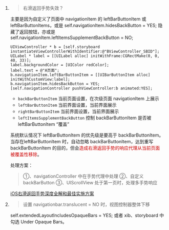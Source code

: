 1. > 右滑返回手势失效？

	主要是因为自定义了页面中 navigationItem 的 leftBarButtonItem 或leftBarButtonItems，或是 self.navigationItem.hidesBackButton = YES; 隐藏了返回按钮，亦或是 self.navigationItem.leftItemsSupplementBackButton = NO;
	
	```oc
	UIViewController * b = [self.storyboard instantiateViewControllerWithIdentifier:@"BViewController_SBID"];
    UILabel * label = [[UILabel alloc] initWithFrame:CGRectMake(0, 0, 40, 33)];
    label.backgroundColor = [UIColor redColor];
    label.text = @"A页面";
    b.navigationItem.leftBarButtonItem = [[UIBarButtonItem alloc] initWithCustomView:label];
    b.navigationItem.hidesBackButton = YES;
    [self.navigationController pushViewController:b animated:YES];
	```
	
	* ``backBarButtonItem``   当前页面设置，在次级页面 navigationItem 上展示
	* ``leftBarButtonItem``   当前界面设置，当前界面展示
	* ``rightBarButtonItem``  当前界面设置，当前界面展示
	* ``leftItemsSupplementBackButton``  控制 backBarButtonItem 是否被 leftBarButtonItem “覆盖”

	系统默认情况下 leftBarButtonItem 的优先级是要高于 backBarButtonItem。当存在leftBarButtonItem 时，自动忽略 backBarButtonItem，达到重写 backBarButtonItem 的目的，但会<font color=#cc0000>造成右滑返回手势的响应代理从当前页面被覆盖性移除</font>。
	
	处理方案：
	> ①、navigationController 中在手势代理中处理
	> ②、自定义 backBarButton
	> ③、UIScrollView 处于第一页时，处理多手势响应
	
	[iOS右滑返回手势深度全解和最佳实施方案](http://www.cocoachina.com/articles/23269)
	
2. > 设置 navigationbar.translucent = NO 时，视图控制器整体下移

	self.extendedLayoutIncludesOpaqueBars = YES; 或者 xib、storyboard 中勾选 Under Opaque Bars。

